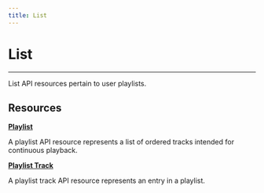 ```yaml
---
title: List
---
```


# List

---

List API resources pertain to user playlists.

## Resources

**[Playlist](/list/playlist/)**

A playlist API resource represents a list of ordered tracks intended for continuous playback.

**[Playlist Track](/list/playlist/track/)**

A playlist track API resource represents an entry in a playlist.